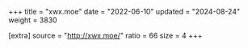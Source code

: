 +++
title = "xwx.moe"
date = "2022-06-10"
updated = "2024-08-24"
weight = 3830

[extra]
source = "http://xwx.moe/"
ratio = 66
size = 4
+++
